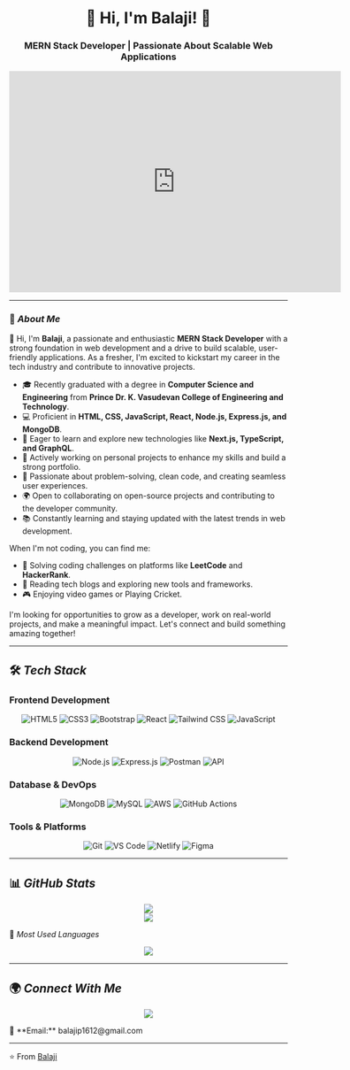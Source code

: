 <h1 align="center">🚀 Hi, I'm Balaji! 👋</h1>
<h3 align="center">MERN Stack Developer | Passionate About Scalable Web Applications</h3>

<p align="center">
  <iframe src="https://my.spline.design/3ddeveloper-4b86588c7aab57f1ffcf4b3a4f94a123/" frameborder="0" width="600" height="400"></iframe>
</p>




---

### 🌱 *About Me*

👋 Hi, I'm **Balaji**, a passionate and enthusiastic **MERN Stack Developer** with a strong foundation in web development and a drive to build scalable, user-friendly applications. As a fresher, I'm excited to kickstart my career in the tech industry and contribute to innovative projects.

- 🎓 Recently graduated with a degree in **Computer Science and Engineering** from **Prince Dr. K. Vasudevan College of Engineering and Technology**.  
- 💻 Proficient in **HTML, CSS, JavaScript, React, Node.js, Express.js, and MongoDB**.  
- 🌟 Eager to learn and explore new technologies like **Next.js, TypeScript, and GraphQL**.  
- 🚀 Actively working on personal projects to enhance my skills and build a strong portfolio.  
- 🔧 Passionate about problem-solving, clean code, and creating seamless user experiences.  
- 🌍 Open to collaborating on open-source projects and contributing to the developer community.  
- 📚 Constantly learning and staying updated with the latest trends in web development.  

When I'm not coding, you can find me:  
- 🧠 Solving coding challenges on platforms like **LeetCode** and **HackerRank**.  
- 📖 Reading tech blogs and exploring new tools and frameworks.  
- 🎮 Enjoying video games or Playing Cricket.  

I'm looking for opportunities to grow as a developer, work on real-world projects, and make a meaningful impact. Let's connect and build something amazing together!  

---

## 🛠 *Tech Stack*

### **Frontend Development**
<p align="center">
  <img src="https://img.shields.io/badge/HTML5-E34F26?style=for-the-badge&logo=html5&logoColor=white" alt="HTML5" />
  <img src="https://img.shields.io/badge/CSS3-1572B6?style=for-the-badge&logo=css3&logoColor=white" alt="CSS3" />
  <img src="https://img.shields.io/badge/Bootstrap-7952B3?style=for-the-badge&logo=bootstrap&logoColor=white" alt="Bootstrap" />
  <img src="https://img.shields.io/badge/React-61DAFB?style=for-the-badge&logo=react&logoColor=black" alt="React" />
  <img src="https://img.shields.io/badge/TailwindCSS-38B2AC?style=for-the-badge&logo=tailwind-css&logoColor=white" alt="Tailwind CSS" />
  <img src="https://img.shields.io/badge/JavaScript-F7DF1E?style=for-the-badge&logo=javascript&logoColor=black" alt="JavaScript" />
</p>

### **Backend Development**
<p align="center">
  <img src="https://img.shields.io/badge/Node.js-339933?style=for-the-badge&logo=nodedotjs&logoColor=white" alt="Node.js" />
  <img src="https://img.shields.io/badge/Express.js-000000?style=for-the-badge&logo=express&logoColor=white" alt="Express.js" />
  <img src="https://img.shields.io/badge/Postman-FF6C37?style=for-the-badge&logo=postman&logoColor=white" alt="Postman" />
  <img src="https://img.shields.io/badge/API-FF6C37?style=for-the-badge&logo=api&logoColor=white" alt="API" />
</p>

### **Database & DevOps**
<p align="center">
  <img src="https://img.shields.io/badge/MongoDB-4EA94B?style=for-the-badge&logo=mongodb&logoColor=white" alt="MongoDB" />
  <img src="https://img.shields.io/badge/MySQL-4479A1?style=for-the-badge&logo=mysql&logoColor=white" alt="MySQL" />
  <img src="https://img.shields.io/badge/AWS-232F3E?style=for-the-badge&logo=amazon-aws&logoColor=white" alt="AWS" />
  <img src="https://img.shields.io/badge/GitHub_Actions-2088FF?style=for-the-badge&logo=github-actions&logoColor=white" alt="GitHub Actions" />
</p>

### **Tools & Platforms**
<p align="center">
  <img src="https://img.shields.io/badge/Git-F05032?style=for-the-badge&logo=git&logoColor=white" alt="Git" />
  <img src="https://img.shields.io/badge/VS_Code-007ACC?style=for-the-badge&logo=visual-studio-code&logoColor=white" alt="VS Code" />
  <img src="https://img.shields.io/badge/Netlify-00C7B7?style=for-the-badge&logo=netlify&logoColor=white" alt="Netlify" />
  <img src="https://img.shields.io/badge/Figma-F24E1E?style=for-the-badge&logo=figma&logoColor=white" alt="Figma" />
</p>

---

## 📊 *GitHub Stats*
<p align="center">
  <img src="https://github-readme-stats.vercel.app/api?username=Balaji-bj45&show_icons=true&theme=radical" />
  <br>
  <img src="https://github-readme-streak-stats.herokuapp.com/?user=Balaji-bj45&theme=radical" />
</p>

📌 *Most Used Languages*  
<p align="center">
  <img src="https://github-readme-stats.vercel.app/api/top-langs/?username=Balaji-bj45&layout=compact&theme=radical" />
</p>

---

## 🌍 *Connect With Me*
<p align="center">
  <a href="https://www.linkedin.com/in/balaji-p-463168287" target="_blank">
    <img src="https://img.shields.io/badge/LinkedIn-0A66C2?style=for-the-badge&logo=linkedin&logoColor=white" />
  </a>
  </p>
  📧 **Email:** balajip1612@gmail.com

---

⭐️ From [Balaji](https://github.com/Balaji-bj45)
